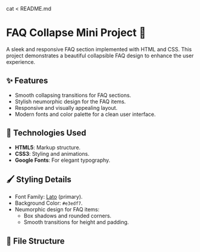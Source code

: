 cat <<EOT > README.md
# FAQ Collapse Mini Project 📂

A sleek and responsive FAQ section implemented with HTML and CSS. This project demonstrates a beautiful collapsible FAQ design to enhance the user experience.

## ✨ Features
- Smooth collapsing transitions for FAQ sections.
- Stylish neumorphic design for the FAQ items.
- Responsive and visually appealing layout.
- Modern fonts and color palette for a clean user interface.

## 🚀 Technologies Used
- **HTML5**: Markup structure.
- **CSS3**: Styling and animations.
- **Google Fonts**: For elegant typography.

## 🖌️ Styling Details
- Font Family: [Lato](https://fonts.google.com/specimen/Lato) (primary).
- Background Color: `#e3edf7`.
- Neumorphic design for FAQ items:
  - Box shadows and rounded corners.
  - Smooth transitions for height and padding.

## 📂 File Structure
